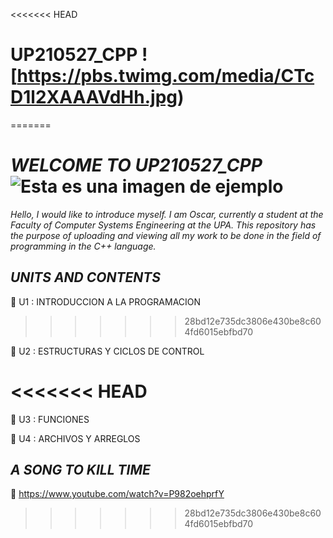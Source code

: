 <<<<<<< HEAD
# UP210527_CPP  ![https://pbs.twimg.com/media/CTcD1l2XAAAVdHh.jpg)
=======
 #  *WELCOME TO UP210527_CPP* ![Esta es una imagen de ejemplo](https://encrypted-tbn0.gstatic.com/images?q=tbn:ANd9GcTgYySyiGT1t76mBxR43j0Zk-9x9GLDilb43Vc_I1se&s) 
_Hello, I would like to introduce myself. I am Oscar, currently a student at the Faculty of Computer Systems Engineering at the UPA. This repository has the purpose of uploading and viewing all my work to be done in the field of programming in the C++ language._
## *UNITS AND CONTENTS*

📂&nbsp;U1 : INTRODUCCION A LA PROGRAMACION
>>>>>>> 28bd12e735dc3806e430be8c604fd6015ebfbd70

📂&nbsp;U2 : ESTRUCTURAS Y CICLOS DE CONTROL

<<<<<<< HEAD
=======
📂&nbsp;U3 : FUNCIONES

📂&nbsp;U4 : ARCHIVOS Y ARREGLOS 

## *A SONG TO KILL TIME*
🍑 https://www.youtube.com/watch?v=P982oehprfY
>>>>>>> 28bd12e735dc3806e430be8c604fd6015ebfbd70
